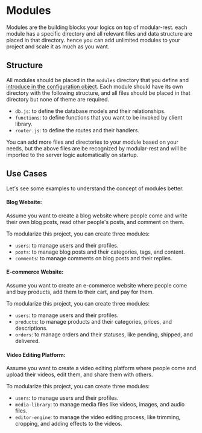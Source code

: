 # Modules
Modules are the building blocks your logics on top of modular-rest. each module has a specific directory and all relevant files and data structure are placed in that directory. hence you can add unlimited modules to your project and scale it as much as you want.

## Structure
All modules should be placed in the `modules` directory that you define and [introduce in the configuration object](/server-client-ts/quick-start.md#modules-path). Each module should have its own directory with the following structure, and all files should be placed in that directory but none of theme are required.

- `db.js`: to define the database models and their relationships.
- `functions`: to define functions that you want to be invoked by client library.
- `router.js`: to define the routes and their handlers.

You can add more files and directories to your module based on your needs, but the above files are be recognized by modular-rest and will be imported to the server logic automatically on startup.

## Use Cases
Let's see some examples to understand the concept of modules better.

#### **Blog Website**:
Assume you want to create a blog website where people come and write their own blog posts, read other people's posts, and comment on them.

To modularize this project, you can create three modules: 
- `users`: to manage users and their profiles.
- `posts`: to manage blog posts and their categories, tags, and content.
- `comments`: to manage comments on blog posts and their replies.

#### **E-commerce Website**:
Assume you want to create an e-commerce website where people come and buy products, add them to their cart, and pay for them.

To modularize this project, you can create three modules: 
- `users`: to manage users and their profiles.
- `products`: to manage products and their categories, prices, and descriptions.
- `orders`: to manage orders and their statuses, like pending, shipped, and delivered.

#### **Video Editing Platform**:
Assume you want to create a video editing platform where people come and upload their videos, edit them, and share them with others.

To modularize this project, you can create three modules: 
- `users`: to manage users and their profiles.
- `media-library`: to manage media files like videos, images, and audio files.
- `editor-engine`: to manage the video editing process, like trimming, cropping, and adding effects to the videos.



